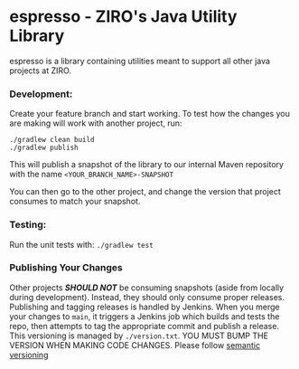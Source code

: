 # espresso - ZIRO's Java Utility Library

espresso is a library containing utilities meant to support all other java projects at ZIRO.

### Development:
Create your feature branch and start working. To test how the changes you are making will work with another project, run:
```
./gradlew clean build
./gradlew publish
```

This will publish a snapshot of the library to our internal Maven repository with the name `<YOUR_BRANCH_NAME>-SNAPSHOT`

You can then go to the other project, and change the version that project consumes to match your snapshot.

### Testing:
Run the unit tests with:
`./gradlew test`

### Publishing Your Changes
Other projects ***SHOULD NOT*** be consuming snapshots (aside from locally during development). Instead, they should only consume
proper releases. Publishing and tagging releases is handled by Jenkins. When you merge your changes to `main`, it triggers a Jenkins
job which builds and tests the repo, then attempts to tag the appropriate commit and publish a release. This versioning is managed by
`./version.txt`. YOU MUST BUMP THE VERSION WHEN MAKING CODE CHANGES. Please follow [semantic versioning](https://semver.org/)